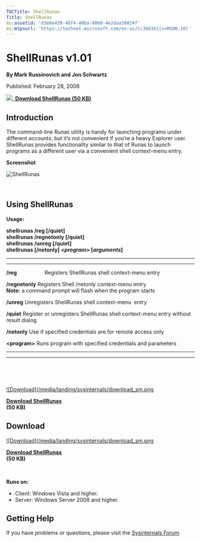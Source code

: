 ```yaml
--- 
TOCTitle: ShellRunas
Title: ShellRunas
ms:assetid: 'd3e6e430-46f4-48ba-8860-4e2daa38024f'
ms:mtpsurl: 'https://technet.microsoft.com/en-us/Cc300361(v=MSDN.10)'
---
```


ShellRunas v1.01
================

**By Mark Russinovich and Jon Schwartz**

Published: February 28, 2008

[![](/media/landing/sysinternals/download_sm.png)
 **Download ShellRunas (50
KB)**](https://download.sysinternals.com/files/shellrunas.zip)


## Introduction

The command-line Runas utility is handy for launching programs under
different accounts, but it’s not convenient if you’re a heavy Explorer
user. ShellRunas provides functionality similar to that of Runas to
launch programs as a different user via a convenient shell context-menu
entry.

**Screenshot**

![ShellRunas](/media/landing/sysinternals/ShellRunas.jpg)

 

## Using ShellRunas

**Usage:**

**shellrunas /reg \[/quiet\]  
shellrunas /regnetonly \[/quiet\]  
shellrunas /unreg \[/quiet\]  
shellrunas \[/netonly\] &lt;*program*&gt; \[*arguments*\]**

 
---------------------------- 
-----------------------------------------------------------------------------------
  **/reg**                     Registers ShellRunas shell context-menu entry

  **/regnetonly**              Registers Shell /netonly context-menu entry  
                               **Note:** a command prompt will flash when the program starts

  **/unreg**                   Unregisters ShellRunas shell context-menu  entry

  **/quiet**                   Register or unregisters ShellRunas shell context-menu entry without result dialog

  **/netonly**                 Use if specified credentials are for remote access only

  **&lt;program&gt;**          Runs program with specified credentials and parameters
 
---------------------------- 
-----------------------------------------------------------------------------------

 


 

[![Download](/media/landing/sysinternals/download_sm.png
](https://download.sysinternals.com/files/shellrunas.zip)

[**Download ShellRunas**  
](https://download.sysinternals.com/files/shellrunas.zip)**(50 KB)**

<div class="RightAdRail">

<div>


## Download

[![Download](/media/landing/sysinternals/download_sm.png
](https://download.sysinternals.com/files/shellrunas.zip)

[**Download ShellRunas**  
](https://download.sysinternals.com/files/shellrunas.zip)**(50 KB)**

 

**Runs on:**

-   Client: Windows Vista and higher.
-   Server: Windows Server 2008 and higher.



## Getting Help

If you have problems or questions, please visit the [Sysinternals
Forum](http://forum.sysinternals.com).  



